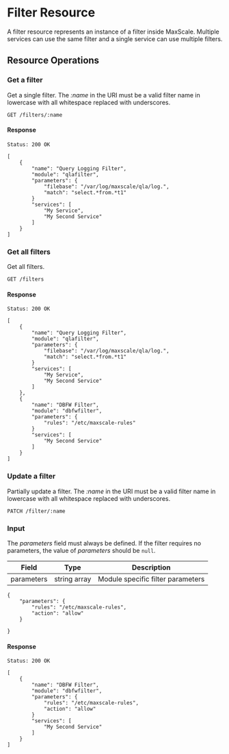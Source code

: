 # Filter Resource

A filter resource represents an instance of a filter inside MaxScale. Multiple
services can use the same filter and a single service can use multiple filters.

## Resource Operations

### Get a filter

Get a single filter. The _:name_ in the URI must be a valid filter name in
lowercase with all whitespace replaced with underscores.

```
GET /filters/:name
```

#### Response

```
Status: 200 OK

[
    {
        "name": "Query Logging Filter",
        "module": "qlafilter",
        "parameters": {
            "filebase": "/var/log/maxscale/qla/log.",
            "match": "select.*from.*t1"
        }
        "services": [
            "My Service",
            "My Second Service"
        ]
    }
]
```

### Get all filters

Get all filters.

```
GET /filters
```

#### Response

```
Status: 200 OK

[
    {
        "name": "Query Logging Filter",
        "module": "qlafilter",
        "parameters": {
            "filebase": "/var/log/maxscale/qla/log.",
            "match": "select.*from.*t1"
        }
        "services": [
            "My Service",
            "My Second Service"
        ]
    },
    {
        "name": "DBFW Filter",
        "module": "dbfwfilter",
        "parameters": {
            "rules": "/etc/maxscale-rules"
        }
        "services": [
            "My Second Service"
        ]
    }
]
```

### Update a filter

Partially update a filter. The _:name_ in the URI must be a valid filter name
in lowercase with all whitespace replaced with underscores.

```
PATCH /filter/:name
```

### Input

The _parameters_ field must always be defined. If the filter requires no
parameters, the value of _parameters_ should be `null`.

|Field       |Type        |Description      |
|------------|------------|-----------------|
|parameters  |string array|Module specific filter parameters|

```
{
    "parameters": {
        "rules": "/etc/maxscale-rules",
        "action": "allow"
    }

}
```

#### Response

```
Status: 200 OK

[
    {
        "name": "DBFW Filter",
        "module": "dbfwfilter",
        "parameters": {
            "rules": "/etc/maxscale-rules",
            "action": "allow"
        }
        "services": [
            "My Second Service"
        ]
    }
]
```
